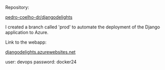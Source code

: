 Repository:

[pedro-coelho-dr/djangodelights](https://github.com/pedro-coelho-dr/djangodelights)

I created a branch called 'prod' to automate the deployment of the Django application to Azure.

Link to the webapp:

[djangodelights.azurewebsites.net](https://djangodelights.azurewebsites.net/)

user: devops
password: docker24